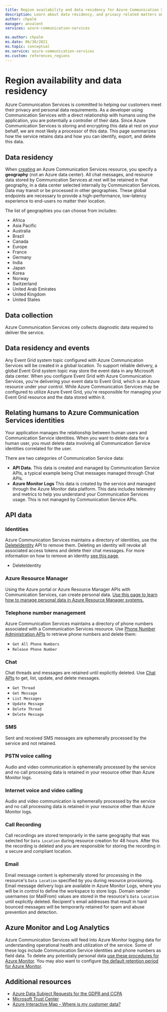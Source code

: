 ```yaml
---
title: Region availability and data residency for Azure Communication Services
description: Learn about data residency, and privacy related matters on Azure Communication Services
author: chpalm
manager: anvalent
services: azure-communication-services

ms.author: chpalm
ms.date: 06/30/2021
ms.topic: conceptual
ms.service: azure-communication-services
ms.custom: references_regions
---
```


# Region availability and data residency

Azure Communication Services is committed to helping our customers meet their privacy and personal data requirements. As a developer using Communication Services with a direct relationship with humans using the application, you are potentially a controller of their data. Since Azure Communication Services is storing and encrypting this data at rest on your behalf, we are most likely a processor of this data. This page summarizes how the service retains data and how you can identify, export, and delete this data.

## Data residency

When [creating](../quickstarts/create-communication-resource.md) an Azure Communication Services resource, you specify a **geography** (not an Azure data center). All chat messages, and resource data stored by Communication Services at rest will be retained in that geography, in a data center selected internally by Communication Services. Data may transit or be processed in other geographies. These global endpoints are necessary to provide a high-performance, low-latency experience to end-users no matter their location.

The list of geographies you can choose from includes:
- Africa
- Asia Pacific
- Australia
- Brazil
- Canada
- Europe
- France
- Germany
- India
- Japan
- Korea
- Norway
- Switzerland
- United Arab Emirates
- United Kingdom
- United States

## Data collection

Azure Communication Services only collects diagnostic data required to deliver the service. 

## Data residency and events

Any Event Grid system topic configured with Azure Communication Services will be created in a global location. To support reliable delivery, a global Event Grid system topic may store the event data in any Microsoft data center. When you configure Event Grid with Azure Communication Services, you're delivering your event data to Event Grid, which is an Azure resource under your control. While Azure Communication Services may be configured to utilize Azure Event Grid, you're responsible for managing your Event Grid resource and the data stored within it.

## Relating humans to Azure Communication Services identities

Your application manages the relationship between human users and Communication Service identities. When you want to delete data for a human user, you must delete data involving all Communication Service identities correlated for the user.

There are two categories of Communication Service data:
- **API Data.** This data is created and managed by Communication Service APIs, a typical example being Chat messages managed through Chat APIs.
- **Azure Monitor Logs** This data is created by the service and managed through the Azure Monitor data platform. This data includes telemetry and metrics to help you understand your Communication Services usage. This is not managed by Communication Service APIs.

## API data

### Identities

Azure Communication Services maintains a directory of identities, use the [DeleteIdentity](/rest/api/communication/communication-identity/delete?tabs=HTTP) API to remove them. Deleting an identity will revoke all associated access tokens and delete their chat messages. For more information on how to remove an identity [see this page](../quickstarts/access-tokens.md).

- DeleteIdentity

### Azure Resource Manager

Using the Azure portal or Azure Resource Manager APIs with Communication Services, can create personal data. [Use this page to learn how to manage personal data in Azure Resource Manager systems.](../../azure-resource-manager/management/resource-manager-personal-data.md)

### Telephone number management

Azure Communication Services maintains a directory of phone numbers associated with a Communication Services resource. Use [Phone Number Administration APIs](/rest/api/communication/phonenumbers) to retrieve phone numbers and delete them:

- `Get All Phone Numbers`
- `Release Phone Number`

### Chat

Chat threads and messages are retained until explicitly deleted. Use [Chat APIs](/rest/api/communication/chat/chatthread) to get, list, update, and delete messages.

- `Get Thread`
- `Get Message`
- `List Messages`
- `Update Message`
- `Delete Thread`
- `Delete Message`

### SMS

Sent and received SMS messages are ephemerally processed by the service and not retained.

### PSTN voice calling

Audio and video communication is ephemerally processed by the service and no call processing data is retained in your resource other than Azure Monitor logs.

### Internet voice and video calling

Audio and video communication is ephemerally processed by the service and no call processing data is retained in your resource other than Azure Monitor logs.

### Call Recording

Call recordings are stored temporarily in the same geography that was selected for ```Data Location``` during resource creation for 48 hours. After this the recording is deleted and you are responsible for storing the recording in a secure and compliant location.

### Email
Email message content is ephemerally stored for processing in the resource's ```Data Location``` specified by you during resource provisioning. Email message delivery logs are available in Azure Monitor Logs, where you will be in control to define the workspace to store logs. Domain sender usernames (or MailFrom) values are stored in the resource's ```Data Location``` until explicitly deleted. Recipient's email addresses that result in hard bounced messages will be temporarily retained for spam and abuse prevention and detection.

## Azure Monitor and Log Analytics

Azure Communication Services will feed into Azure Monitor logging data for understanding operational health and utilization of the service. Some of these logs include Communication Service identities and phone numbers as field data. To delete any potentially personal data [use these procedures for Azure Monitor](../../azure-monitor/logs/personal-data-mgmt.md). You may also want to configure [the default retention period for Azure Monitor](../../azure-monitor/logs/data-retention-archive.md).

## Additional resources

- [Azure Data Subject Requests for the GDPR and CCPA](/microsoft-365/compliance/gdpr-dsr-azure)
- [Microsoft Trust Center](https://www.microsoft.com/trust-center/privacy/data-location)
- [Azure Interactive Map - Where is my customer data?](https://infrastructuremap.microsoft.com/)
